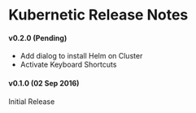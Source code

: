 # Kubernetic Release Notes

#### v0.2.0 (Pending)

* Add dialog to install Helm on Cluster
* Activate Keyboard Shortcuts

#### v0.1.0 (02 Sep 2016)

Initial Release
